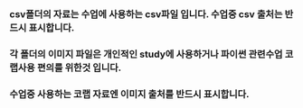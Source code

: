 ### csv폴더의 자료는 수업에 사용하는 csv파일 입니다. 수업중 csv 출처는 반드시 표시합니다.
### 각 폴더의 이미지 파일은 개인적인 study에 사용하거나 파이썬 관련수업 코랩사용 편의를 위한것 입니다.
### 수업중 사용하는 코랩 자료엔 이미지 출처를 반드시 표시합니다.
### 
